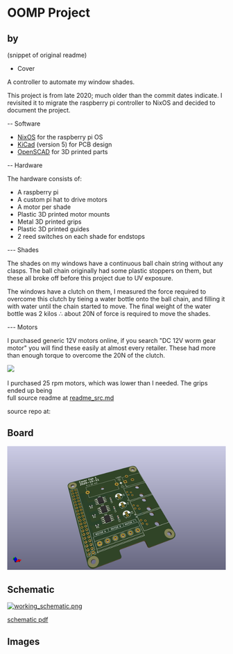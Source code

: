 # OOMP Project  
##   by   
  
(snippet of original readme)  
  
- Cover  
  
A controller to automate my window shades.  
  
This project is from late 2020; much older than the commit dates indicate.  I revisited it to migrate the raspberry pi controller to NixOS and decided to document the project.  
  
-- Software  
  
* [NixOS](https://nixos.org/) for the raspberry pi OS  
* [KiCad](https://www.kicad.org/) (version 5) for PCB design  
* [OpenSCAD](https://openscad.org/) for 3D printed parts  
  
-- Hardware  
  
The hardware consists of:  
  
* A raspberry pi  
* A custom pi hat to drive motors  
* A motor per shade  
* Plastic 3D printed motor mounts  
* Metal 3D printed grips  
* Plastic 3D printed guides  
* 2 reed switches on each shade for endstops  
  
--- Shades  
  
The shades on my windows have a continuous ball chain string without any clasps.  The ball chain originally had some plastic stoppers on them, but these all broke off before this project due to UV exposure.  
  
The windows have a clutch on them, I measured the force required to overcome this clutch by tieing a water bottle onto the ball chain, and filling it with water until the chain started to move.  The final weight of the water bottle was 2 kilos ∴ about 20N of force is required to move the shades.  
  
--- Motors  
  
I purchased generic 12V motors online, if you search "DC 12V worm gear motor" you will find these easily at almost every retailer.  These had more than enough torque to overcome the 20N of the clutch.  
  
![](./media/motor.jpg)  
  
I purchased 25 rpm motors, which was lower than I needed.  The grips ended up being   
  full source readme at [readme_src.md](readme_src.md)  
  
source repo at: []()  
## Board  
  
[![working_3d.png](working_3d_600.png)](working_3d.png)  
## Schematic  
  
[![working_schematic.png](working_schematic_600.png)](working_schematic.png)  
  
[schematic pdf](working_schematic.pdf)  
## Images  

